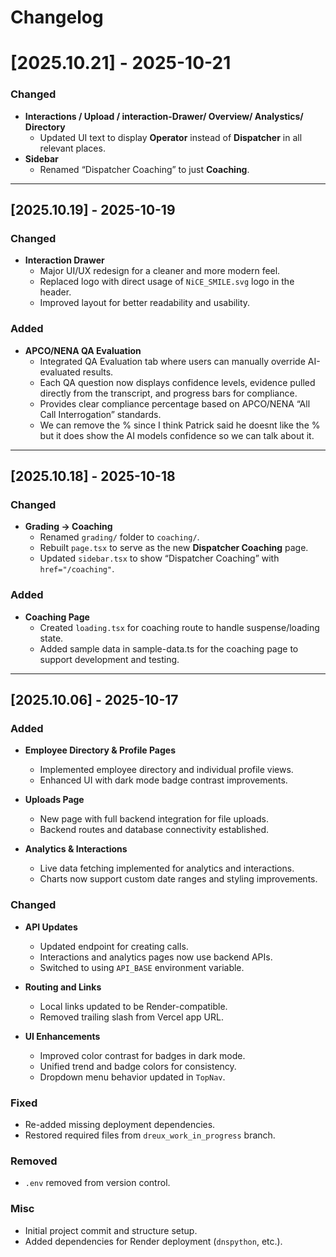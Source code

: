 # Changelog

# [2025.10.21] - 2025-10-21

### Changed
- **Interactions / Upload / interaction-Drawer/ Overview/ Analystics/ Directory**
  - Updated UI text to display **Operator** instead of **Dispatcher** in all relevant places.
- **Sidebar**
  - Renamed “Dispatcher Coaching” to just **Coaching**.
---

## [2025.10.19] - 2025-10-19

### Changed
- **Interaction Drawer**
  - Major UI/UX redesign for a cleaner and more modern feel.
  - Replaced logo with direct usage of `NiCE_SMILE.svg` logo in the header.
  - Improved layout for better readability and usability.

### Added
- **APCO/NENA QA Evaluation**
  - Integrated QA Evaluation tab where users can manually override AI-evaluated results.
  - Each QA question now displays confidence levels, evidence pulled directly from the transcript, and progress bars for compliance.
  - Provides clear compliance percentage based on APCO/NENA “All Call Interrogation” standards.
  - We can remove the % since I think Patrick said he doesnt like the % but it does show the AI models confidence so we can talk about it.

---

## [2025.10.18] - 2025-10-18

### Changed
- **Grading → Coaching**
  - Renamed `grading/` folder to `coaching/`.
  - Rebuilt `page.tsx` to serve as the new **Dispatcher Coaching** page.
  - Updated `sidebar.tsx` to show “Dispatcher Coaching” with `href="/coaching"`.

### Added
- **Coaching Page**
  - Created `loading.tsx` for coaching route to handle suspense/loading state.
  - Added sample data in sample-data.ts for the coaching page to support development and testing.

---

## [2025.10.06] - 2025-10-17

### Added
- **Employee Directory & Profile Pages**
  - Implemented employee directory and individual profile views.
  - Enhanced UI with dark mode badge contrast improvements.

- **Uploads Page**
  - New page with full backend integration for file uploads.
  - Backend routes and database connectivity established.

- **Analytics & Interactions**
  - Live data fetching implemented for analytics and interactions.
  - Charts now support custom date ranges and styling improvements.

### Changed
- **API Updates**
  - Updated endpoint for creating calls.
  - Interactions and analytics pages now use backend APIs.
  - Switched to using `API_BASE` environment variable.

- **Routing and Links**
  - Local links updated to be Render-compatible.
  - Removed trailing slash from Vercel app URL.

- **UI Enhancements**
  - Improved color contrast for badges in dark mode.
  - Unified trend and badge colors for consistency.
  - Dropdown menu behavior updated in `TopNav`.

### Fixed
- Re-added missing deployment dependencies.
- Restored required files from `dreux_work_in_progress` branch.

### Removed
- `.env` removed from version control.

### Misc
- Initial project commit and structure setup.
- Added dependencies for Render deployment (`dnspython`, etc.).


